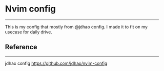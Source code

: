 # Nvim config
---
This is my config that mostly from @jdhao config. I made it to fit on my usecase for daily drive.

## Reference
---
jdhao config https://github.com/jdhao/nvim-config
